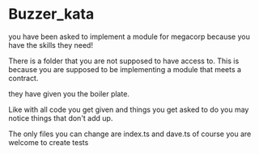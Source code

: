 # Buzzer_kata


you have been asked to implement a module for megacorp because you have the skills they need!


There is a folder that you are not supposed to have access to.
This is because you are supposed to be implementing a module that meets a contract.

they have given you the boiler plate. 

Like with all code you get given and things you get asked to do you may notice things that don't add up.

The only files you can change are index.ts and dave.ts
of course you are welcome to create tests


